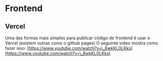 # Frontend

## Vercel

Uma das formas mais simples para publicar código de frontend é usar o Vercel (existem outras como o github pages) O seguinte video mostra como fazer isso: [https://www.youtube.com/watch?v=\_8wkKL0LKks](https://www.youtube.com/watch?v=\_8wkKL0LKks)



